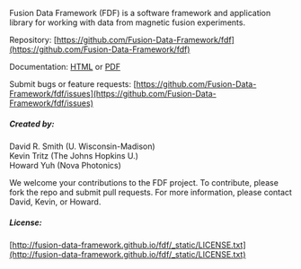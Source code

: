 Fusion Data Framework (FDF) is a software framework and application library for working with data from magnetic fusion experiments.

Repository:
[https://github.com/Fusion-Data-Framework/fdf](https://github.com/Fusion-Data-Framework/fdf)

Documentation: 
[HTML](http://fusion-data-framework.github.io/fdf/) or 
[PDF](http://fusion-data-framework.github.io/fdf/_static/FusionDataFramework.pdf)

Submit bugs or feature requests: [https://github.com/Fusion-Data-Framework/fdf/issues](https://github.com/Fusion-Data-Framework/fdf/issues)

##### Created by:

David R. Smith (U. Wisconsin-Madison)<br />
Kevin Tritz (The Johns Hopkins U.)<br />
Howard Yuh (Nova Photonics)

We welcome your contributions to the FDF project. To contribute, please fork the repo and submit pull requests. For more information, please contact David, Kevin, or Howard.

##### License:

[http://fusion-data-framework.github.io/fdf/_static/LICENSE.txt](http://fusion-data-framework.github.io/fdf/_static/LICENSE.txt)
